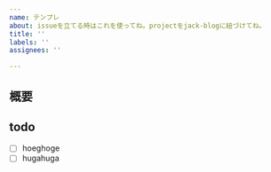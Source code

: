 ```yaml
---
name: テンプレ
about: issueを立てる時はこれを使ってね。projectをjack-blogに紐づけてね。
title: ''
labels: ''
assignees: ''

---
```


## 概要

## todo
- [ ] hoeghoge
- [ ] hugahuga
